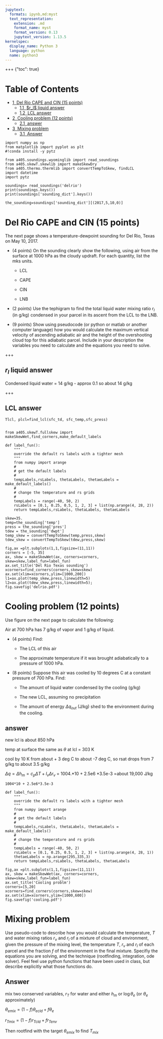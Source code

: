 ```yaml
---
jupytext:
  formats: ipynb,md:myst
  text_representation:
    extension: .md
    format_name: myst
    format_version: 0.13
    jupytext_version: 1.13.5
kernelspec:
  display_name: Python 3
  language: python
  name: python3
---
```


+++ {"toc": true}

<h1>Table of Contents<span class="tocSkip"></span></h1>
<div class="toc" style="margin-top: 1em;"><ul class="toc-item"><li><span><a href="#Del-Rio-CAPE-and-CIN-(15-points)" data-toc-modified-id="Del-Rio-CAPE-and-CIN-(15-points)-1"><span class="toc-item-num">1&nbsp;&nbsp;</span>Del Rio CAPE and CIN (15 points)</a></span><ul class="toc-item"><li><span><a href="#$r_l$-liquid-answer" data-toc-modified-id="$r_l$-liquid-answer-1.1"><span class="toc-item-num">1.1&nbsp;&nbsp;</span>$r_l$ liquid answer</a></span></li><li><span><a href="#LCL-answer" data-toc-modified-id="LCL-answer-1.2"><span class="toc-item-num">1.2&nbsp;&nbsp;</span>LCL answer</a></span></li></ul></li><li><span><a href="#Cooling-problem-(12-points)" data-toc-modified-id="Cooling-problem-(12-points)-2"><span class="toc-item-num">2&nbsp;&nbsp;</span>Cooling problem (12 points)</a></span><ul class="toc-item"><li><span><a href="#answer" data-toc-modified-id="answer-2.1"><span class="toc-item-num">2.1&nbsp;&nbsp;</span>answer</a></span></li></ul></li><li><span><a href="#Mixing-problem" data-toc-modified-id="Mixing-problem-3"><span class="toc-item-num">3&nbsp;&nbsp;</span>Mixing problem</a></span><ul class="toc-item"><li><span><a href="#Answer" data-toc-modified-id="Answer-3.1"><span class="toc-item-num">3.1&nbsp;&nbsp;</span>Answer</a></span></li></ul></li></ul></div>

```{code-cell} ipython3
import numpy as np
from matplotlib import pyplot as plt
#!conda install -y pytz
```

```{code-cell} ipython3
from a405.soundings.wyominglib import read_soundings
from a405.skewT.skewlib import makeSkewDry
from a405.thermo.thermlib import convertTempToSkew, findLCL
import datetime
import pytz

soundings= read_soundings('delrio')
print(soundings.keys())
print(soundings['sounding_dict'].keys())
```

```{code-cell} ipython3
the_sounding=soundings['sounding_dict'][(2017,5,10,0)]
```

#  Del Rio CAPE and CIN (15 points)

The next page shows a temperature-dewpoint sounding for Del Rio,
Texas on May 10, 2017.

-   (4 points) On the sounding clearly show the following, using air
    from the surface at 1000 hPa as the cloudy updraft. For each
    quantity, list the mks units.

    -   LCL

    -   CAPE

    -   CIN

    -   LNB

-   (2 points) Use the tephigram to find the total liquid water
    mixing ratio $r_l$ (in g/kg) condensed in your parcel in its
    ascent from the LCL to the LNB.

-   (9 points) Show using pseudocode (or python or matlab or another
    computer language) how you would calculate the maximum vertical
    velocity of ascending adiabatic air and the height of the
    overshooting cloud top for this adiabatic parcel. Include in
    your description the variables you need to calculate and the
    equations you need to solve.


+++

## $r_l$ liquid answer

Condensed liquid water = 14 g/kg - approx 0.1 so about 14 g/kg


+++

## LCL answer

```{code-cell} ipython3
Tlcl, plcl=find_lcl(sfc_td, sfc_temp,sfc_press)
```

```{code-cell} ipython3

```

```{code-cell} ipython3
from a405.skewT.fullskew import makeSkewWet,find_corners,make_default_labels

def label_fun():
    """
    override the default rs labels with a tighter mesh
    """
    from numpy import arange
    #
    # get the default labels
    #
    tempLabels,rsLabels, thetaLabels, thetaeLabels = make_default_labels()
    #
    # change the temperature and rs grids
    #
    tempLabels = range(-40, 50, 2)
    rsLabels = [0.1, 0.25, 0.5, 1, 2, 3] + list(np.arange(4, 28, 2)) 
    return tempLabels,rsLabels, thetaLabels, thetaeLabels

skew=35.
temp=the_sounding['temp']
press = the_sounding['pres']
tdew = the_sounding['dwpt']
temp_skew = convertTempToSkew(temp,press,skew)
tdew_skew = convertTempToSkew(tdew,press,skew)

fig,ax =plt.subplots(1,1,figsize=(11,11))
corners = [-5, 35]
ax, skew = makeSkewWet(ax, corners=corners, skew=skew,label_fun=label_fun)
ax.set_title('Del Rio Texas sounding')
xcorners=find_corners(corners,skew=skew)
ax.set(xlim=xcorners,ylim=[1000,200])
l1=ax.plot(temp_skew,press,linewidth=5)
l2=ax.plot(tdew_skew,press,linewidth=5);
fig.savefig('delrio.pdf')
```

#  Cooling problem (12 points)

Use figure on the next page to calculate the following:

Air at 700 hPa has 7 g/kg of vapor and 1 g/kg of liquid.

-   (4 points) Find:

    -   The LCL of this air

    -   The approximate temperature if it was brought adiabatically
        to a pressure of 1000 hPa.

-   (8 points) Suppose this air was cooled by 10 degrees C at a
    constant pressure of 700 hPa. Find:

    -   The amount of liquid water condensed by the cooling (g/kg)

    -   The new LCL, assuming no precipitation

    -   The amount of energy $\Delta q_{out}$ (J/kg) shed to the
        environment during the cooling.


## answer

new lcl is about 850 hPa

temp at surface the same as $\theta$ at lcl = 303 K

cool by 10 K from about + 3 deg C to about -7 deg C, so rsat drops from 7 g/kg to about 3.5 g/kg

$\Delta q = \Delta h_m = c_p \Delta T + l_v \Delta r_v$ = 1004.*10 + 2.5e6 *3.5e-3 =about 19,000 J/kg

```{code-cell} ipython3
1004*10 + 2.5e6*3.5e-3
```

```{code-cell} ipython3
def label_fun():
    """
    override the default rs labels with a tighter mesh
    """
    from numpy import arange
    #
    # get the default labels
    #
    tempLabels,rsLabels, thetaLabels, thetaeLabels = make_default_labels()
    #
    # change the temperature and rs grids
    #
    tempLabels = range(-40, 50, 2)
    rsLabels = [0.1, 0.25, 0.5, 1, 2, 3] + list(np.arange(4, 28, 1)) 
    thetaeLabels = np.arange(295,335,3)
    return tempLabels,rsLabels, thetaLabels, thetaeLabels

fig,ax =plt.subplots(1,1,figsize=(11,11))
ax, skew = makeSkewWet(ax, corners=corners, skew=skew,label_fun=label_fun)
ax.set_title('Cooling problm')
corners=[5,20]
xcorners=find_corners(corners,skew=skew)
ax.set(xlim=xcorners,ylim=[1000,600])
fig.savefig('cooling.pdf')
```

# Mixing problem
Use pseudo-code to describe how you would calculate the temperature,
$T$ and water mixing ratios $r_v$ and $r_l$ of a mixture of cloud
and environment, given the pressure of the mixing level, the
temperature $T$, $r_v$ and $r_l$ of each parcel and the fraction $f$
of the environment in the final mixture. Specifiy the equations you
are solving, and the technique (rootfinding, integration, ode
solver). Feel feel use python functions that have been used in
class, but describe explicitly what those functions do.


## Answer

mix two conserved variables,  $r_T$ for water and either $h_m$ or $\log \theta_e$ (or $\theta_e$ approximately)

$\theta_{emix} = (1-f) \theta_{ecld} + f \theta_e$

$r_{Tmix} = (1 -f) r_{Tcld} + f r_{Tenv}$

Then rootfind with the target $\theta_{emix}$ to find $T_{mix}$

```{code-cell} ipython3

```
